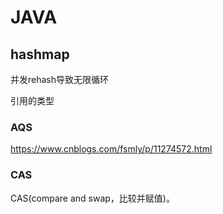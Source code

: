 # JAVA
## hashmap 

并发rehash导致无限循环





引用的类型

### AQS

https://www.cnblogs.com/fsmly/p/11274572.html

### CAS

CAS(compare and swap，比较并赋值)。

```

```



```
```

